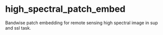 # high_spectral_patch_embed
Bandwise patch embedding for remote sensing high spectral image in sup and ssl task.
